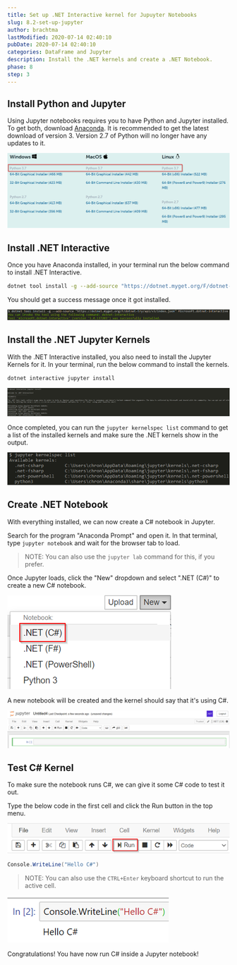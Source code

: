 ```yaml
---
title: Set up .NET Interactive kernel for Jupuyter Notebooks
slug: 8.2-set-up-jupyter
author: brachtma
lastModified: 2020-07-14 02:40:10
pubDate: 2020-07-14 02:40:10
categories: DataFrame and Jupyter
description: Install the .NET kernels and create a .NET Notebook.
phase: 8
step: 3
---
```


## Install Python and Jupyter
Using Jupyter notebooks requires you to have Python and Jupyter installed. To get both, download [Anaconda](https://www.anaconda.com/products/individual). It is recommended to get the latest download of version 3. Version 2.7 of Python will no longer have any updates to it.

![Download Anaconda](./media/anaconda-download.png)

## Install .NET Interactive
Once you have Anaconda installed, in your terminal run the below command to install .NET Interactive.

```bash
dotnet tool install -g --add-source "https://dotnet.myget.org/F/dotnet-try/api/v3/index.json" Microsoft.dotnet-interactive
```

You should get a success message once it got installed.

![Install .NET Interactive](./media/interactive-install.png)

## Install the .NET Jupyter Kernels
With the .NET Interactive installed, you also need to install the Jupyter Kernels for it. In your terminal, run the below command to install the kernels.

```bash
dotnet interactive jupyter install
```

![Installing .NET Kernels](./media/kernels-install.png)

Once completed, you can run the `jupyter kernelspec list` command to get a list of the installed kernels and make sure the .NET kernels show in the output.

![List Kernels](./media/kernel-list.png)

## Create .NET Notebook
With everything installed, we can now create a C# notebook in Jupyter. 

Search for the program "Anaconda Prompt" and open it. In that terminal, type `jupyter notebook` and wait for the browser tab to load.

> NOTE: You can also use the `jupyter lab` command for this, if you prefer.

Once Jupyter loads, click the "New" dropdown and select ".NET (C#)" to create a new C# notebook.

![New C# Notebook](./media/new-notebook.png)

A new notebook will be created and the kernel should say that it's using C#.

![Empty Notebook](./media/empty-notebook.png)

## Test C# Kernel
To make sure the notebook runs C#, we can give it some C# code to test it out.

Type the below code in the first cell and click the Run button in the top menu.

![Run Menu Button](./media/run-button.png)

```csharp
Console.WriteLine("Hello C#")
```

> NOTE: You can also use the `CTRL+Enter` keyboard shortcut to run the active cell.

![Run Notebook Cell](./media/run-cell.png)

Congratulations! You have now run C# inside a Jupyter notebook!